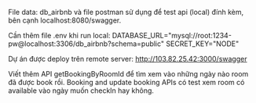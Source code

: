 File data: db_airbnb và file postman sử dụng để test api (local) đính kèm, bên cạnh localhost:8080/swagger.

Cần thêm file .env khi run local:
DATABASE_URL="mysql://root:1234-pw@localhost:3306/db_airbnb?schema=public" SECRET_KEY="NODE"

Dự án được deploy trên remote server:
http://103.82.25.42:3000/swagger

Viết thêm API getBookingByRoomId để tìm xem vào những ngày nào room đã được book rồi.
Booking and update booking APIs có test xem room có available vào ngày muốn checkIn hay không.
